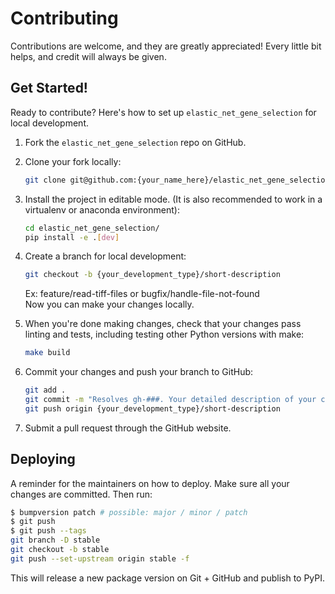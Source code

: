 # Contributing

Contributions are welcome, and they are greatly appreciated! Every little bit
helps, and credit will always be given.

## Get Started!
Ready to contribute? Here's how to set up `elastic_net_gene_selection` for local development.

1. Fork the `elastic_net_gene_selection` repo on GitHub.

2. Clone your fork locally:

    ```bash
    git clone git@github.com:{your_name_here}/elastic_net_gene_selection.git
    ```

3. Install the project in editable mode. (It is also recommended to work in a virtualenv or anaconda environment):

    ```bash
    cd elastic_net_gene_selection/
    pip install -e .[dev]
    ```

4. Create a branch for local development:

    ```bash
    git checkout -b {your_development_type}/short-description
    ```

    Ex: feature/read-tiff-files or bugfix/handle-file-not-found<br>
    Now you can make your changes locally.

5. When you're done making changes, check that your changes pass linting and
   tests, including testing other Python versions with make:

    ```bash
    make build
    ```

6. Commit your changes and push your branch to GitHub:

    ```bash
    git add .
    git commit -m "Resolves gh-###. Your detailed description of your changes."
    git push origin {your_development_type}/short-description
    ```

7. Submit a pull request through the GitHub website.

## Deploying

A reminder for the maintainers on how to deploy.
Make sure all your changes are committed.
Then run:

```bash
$ bumpversion patch # possible: major / minor / patch
$ git push
$ git push --tags
git branch -D stable
git checkout -b stable
git push --set-upstream origin stable -f
```

This will release a new package version on Git + GitHub and publish to PyPI.
